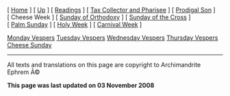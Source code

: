 \[ [Home](index.md) \] \[ [Up](triodion.md) \] \[ [Readings](readLent.md) \] \[ [Tax Collector and Pharisee](PubPharE.md) \] \[ [Prodigal Son](ProdigalE.md) \] \[ Cheese Week \] \[ [Sunday of Orthodoxy](sunday_of_orthodoxy.md) \] \[ [Sunday of the Cross](sunday_of_the_cross.md) \] \[ [Palm Sunday](palm.md) \] \[ [Holy Week](holyweek.md) \] \[ [Carnival Week](carnival_week.md) \]

[Monday Vespers](CheeseMonVes.md)
[Tuesday Vespers](CheeseTueVes.md)
[Wednesday Vespers](CheeseWedVes.md)
[Thursday Vespers](CheeseThuVes.md)
[Cheese Sunday](cheese.md)

------------------------------------------------------------------------

All texts and translations on this page are copyright to
Archimandrite Ephrem Â©

**This page was last updated on 03 November 2008**
